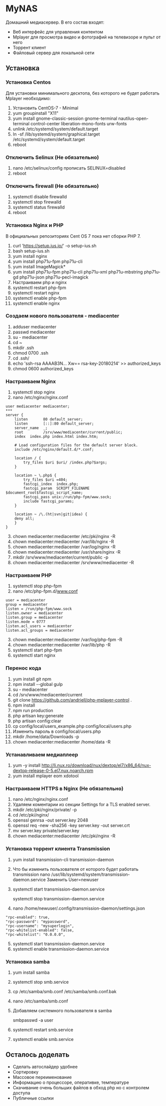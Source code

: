 # MyNAS

Домашний медиасервер. В его состав входят:
* Веб интерфейс для управления контентом
* Mplayer для просмотра видео и фотографий на телевизоре и пульт от него
* Торрент клиент
* Файловый сервер для локальной сети

## Установка
### Установка Centos
Для установки минимального десктопа, без которого не будет работать Mplayer необходимо:
1. Установить CentOS-7 - Minimal
2. yum groupinstall "X11"
3. yum install gnome-classic-session gnome-terminal nautilus-open-terminal control-center liberation-mono-fonts urw-fonts
4. unlink /etc/systemd/system/default.target
5. ln -sf /lib/systemd/system/graphical.target /etc/systemd/system/default.target
6. reboot

### Отключить Selinux (Не обязательно)
1. nano /etc/selinux/config
   прописать SELINUX=disabled
2. reboot

### Отключить firewall (Не обязательно)
1. systemctl disable firewalld
2. systemctl stop firewalld
3. systemctl status firewalld
4. reboot

### Установка Nginx и PHP
В официальных репозиториях Cent OS 7 пока нет сборки PHP 7.
1. curl 'https://setup.ius.io/' -o setup-ius.sh
2. bash setup-ius.sh
3. yum install nginx
4. yum install php71u-fpm php71u-cli
5. yum install ImageMagick*
6. yum install php71u-fpm php71u-cli php71u-xml php71u-mbstring php71u-gd php71u-json php71u-pecl-imagick
7. Настраиваем php и nginx
8. systemctl restart php-fpm
9. systemctl restart nginx
10. systemctl enable php-fpm
11. systemctl enable nginx

### Создаем нового пользователя - mediacenter
1. adduser mediacenter
2. passwd mediacenter
3. su - mediacenter
4. cd ~
5. mkdir .ssh
6. chmod 0700 .ssh
7. cd .ssh/
8. echo 'ssh-rsa AAAAB3N... Xw== rsa-key-20180214' >> authorized_keys
9. chmod 0600 authorized_keys


### Настраиваем Nginx
1. systemctl stop nginx
2. nano /etc/nginx/nginx.conf
```
user mediacenter mediacenter;
***
server {
    listen       80 default_server;
    listen       [::]:80 default_server;
    server_name  _;
    root         /srv/www/mediacenter/current/public;
    index  index.php index.html index.htm;
    
    # Load configuration files for the default server block.
    include /etc/nginx/default.d/*.conf;
    
    location / {
        try_files $uri $uri/ /index.php?$args;
    }
    
    location ~ \.php$ {
        try_files $uri =404;
        fastcgi_index  index.php;
        fastcgi_param  SCRIPT_FILENAME  $document_root$fastcgi_script_name;
        fastcgi_pass unix:/run/php-fpm/www.sock;
        include fastcgi_params;
    }
    
    location ~ /\.(ht|svn|git|idea) {
    deny all;
    }
}
```
3. chown mediacenter:mediacenter /etc/pki/nginx -R
4. chown mediacenter:mediacenter /var/lib/nginx -R
5. chown mediacenter:mediacenter /var/log/nginx -R
6. chown mediacenter:mediacenter /usr/share/nginx -R
7. mkdir /srv/www/mediacenter/current/public -p
6. chown mediacenter:mediacenter /srv/www/mediacenter -R


### Настраиваем PHP
1. systemctl stop php-fpm
2. nano /etc/php-fpm.d/www.conf
```
user = mediacenter
group = mediacenter
listen = /run/php-fpm/www.sock
listen.owner = mediacenter
listen.group = mediacenter
listen.mode = 0777
listen.acl_users = mediacenter
listen.acl_groups = mediacenter
```
3. chown mediacenter:mediacenter /var/log/php-fpm -R
4. chown mediacenter:mediacenter /var/lib/php -R
5. systemctl start php-fpm
6. systemctl start nginx

### Перенос кода
1. yum install git npm
2. npm install --global gulp
3. su - mediacenter
4. cd /srv/www/mediacenter/current
5. git clone https://github.com/andriell/php-mplayer-control .
6. npm install
7. npm run production
8. php artisan key:generate
9. php artisan config:clear
10. cp config/local/users_example.php config/local/users.php
11. Изменить пароль в config/local/users.php
12. mkdir /home/data/Downloads -p
13. chown mediacenter:mediacenter /home/data -R

### Устанавливаем медиаплеер
1. yum -y install http://li.nux.ro/download/nux/dextop/el7/x86_64/nux-dextop-release-0-5.el7.nux.noarch.rpm
2. yum install mplayer eom xdotool

### Настраиваем HTTPS в Nginx (Не обязательно)
1. nano /etc/nginx/nginx.conf
2. Удаляем коментарии из секции Settings for a TLS enabled server.
3. mkdir /etc/pki/nginx/private/ -p
4. cd /etc/pki/nginx/
5. openssl genrsa -out server.key 2048
6. openssl req -new -sha256 -key server.key -out server.crt
7. mv server.key private/server.key
8. chown mediacenter:mediacenter /etc/pki/nginx -R

### Установка торрент клиента Transmission
1. yum install transmission-cli transmission-daemon
2. Что бы изменить пользователя от которого будет работать transmission
    nano /usr/lib/systemd/system/transmission-daemon.service
    Заменить User=newuser
3. systemctl start transmission-daemon.service

   systemctl stop transmission-daemon.service
4. nano /home/newuser/.config/transmission-daemon/settings.json
```
"rpc-enabled": true,
"rpc-password": "mypassword",
"rpc-username": "mysuperlogin",
"rpc-whitelist-enabled": false,
"rpc-whitelist": "0.0.0.0",
```
5. systemctl start transmission-daemon.service
6. systemctl enable transmission-daemon.service

### Установка samba
1. yum install samba
2. systemctl stop smb.service
3. cp /etc/samba/smb.conf /etc/samba/smb.conf.bak
4. nano /etc/samba/smb.conf
5. Добавляем системного пользователя в samba

   smbpasswd -a user
6. systemctl restart smb.service
7. systemctl enable smb.service

## Осталось доделать
* Сделать автослайдер удобнее
* Сортировку
* Массовое переименование
* Информацию о процессоре, оперативке, температуре
* Скачивание очень больших файлов в обход php но с контролем доступа
* Публичные ссылки
